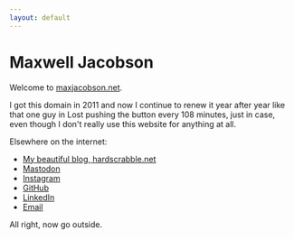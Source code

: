 ```yaml
---
layout: default
---
```


# Maxwell Jacobson

Welcome to <a href="https://maxjacobson.net">maxjacobson.net</a>.

I got this domain in 2011 and now I continue to renew it year after year like that one guy in Lost pushing the button every 108 minutes, just in case, even though I don't really use this website for anything at all.

Elsewhere on the internet:

- [<i class="fa-solid fa-house" title="My blog, hardscrabble.net"></i> My beautiful blog, hardscrabble.net](http://hardscrabble.net)
- [<i class="fa-brands fa-mastodon" title="Mastodon"></i> Mastodon](https://mastodon.online/@maxjacobson)
- [<i class="fa-brands fa-instagram" title="Instagram"></i> Instagram](https://www.instagram.com/maxjacobson/)
- [<i class="fa-brands fa-github" title="GitHub"></i> GitHub](http://github.com/maxjacobson)
- [<i class="fa-brands fa-linkedin" title="LinkedIn"></i> LinkedIn](https://www.linkedin.com/in/maxjacobson1/)
- [<i class="fa-solid fa-at" title="Email"></i> Email](mailto:max@hardscrabble.net)

All right, now go outside.
